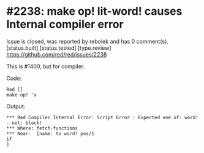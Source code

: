 
#2238: make op! lit-word! causes Internal compiler error
================================================================================
Issue is closed, was reported by rebolek and has 0 comment(s).
[status.built] [status.tested] [type.review]
<https://github.com/red/red/issues/2238>

This is #1400, but for compiler.

Code:

```
Red []
make op! 'x
```

Output:

```
*** Red Compiler Internal Error: Script Error : Expected one of: word! - not: block!
*** Where: fetch-functions
*** Near:  [name: to word! pos/1
if
]
```



